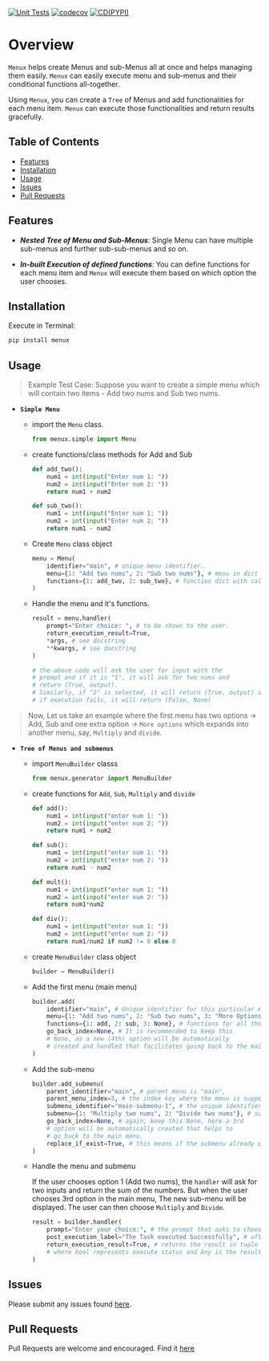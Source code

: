 [![Unit Tests](https://github.com/d33p0st/menux/actions/workflows/test.yml/badge.svg)](https://github.com/d33p0st/menux/actions/workflows/test.yml)
[![codecov](https://codecov.io/github/d33p0st/menux/graph/badge.svg?token=NF0LC6QWPX)](https://codecov.io/github/d33p0st/menux)
[![CD(PYPI)](https://github.com/d33p0st/menux/actions/workflows/pypi.yml/badge.svg)](https://github.com/d33p0st/menux/actions/workflows/pypi.yml)
# Overview

`Menux` helps create Menus and sub-Menus all at once and helps managing them easily. `Menux` can easily execute menu and sub-menus and their conditional functions all-together.

Using `Menux`, you can create a `Tree` of Menus and add functionalities for each menu item. `Menux` can execute those functionalities and return results gracefully.

## Table of Contents

- [Features](#features)
- [Installation](#installation)
- [Usage](#usage)
- [Issues](#issues)
- [Pull Requests](#pull-requests)

## Features

- **_Nested Tree of Menu and Sub-Menus_**: Single Menu can have multiple sub-menus and further sub-sub-menus and so on.

- **_In-built Execution of defined functions_**: You can define functions for each menu item and `Menux` will execute them based on which option the user chooses.

## Installation

Execute in Terminal:

```bash
pip install menux
```

## Usage

> Example Test Case: Suppose you want to create a simple menu which will contain two items - Add two nums and Sub two nums.

- **`Simple Menu`**

  - import the `Menu` class.

    ```python
    from menux.simple import Menu
    ```

  - create functions/class methods for Add and Sub

    ```python
    def add_two():
        num1 = int(input("Enter num 1: "))
        num2 = int(input("Enter num 2: "))
        return num1 + num2
    
    def sub_two():
        num1 = int(input("Enter num 1: "))
        num2 = int(input("Enter num 2: "))
        return num1 - num2
    ```

  - Create `Menu` class object

    ```python
    menu = Menu(
        identifier="main", # unique menu identifier.
        menu={1: "Add two nums", 2: "Sub two nums"}, # menu in dict form
        functions={1: add_two, 2: sub_two}, # function dict with callable functions mapped to menu
    )
    ```

  - Handle the menu and it's functions.

    ```python
    result = menu.handler(
        prompt="Enter choice: ", # to be shown to the user.
        return_execution_result=True,
        *args, # see docstring
        **kwargs, # see docstring
    )

    # the above code will ask the user for input with the 
    # prompt and if it is "1", it will ask for two nums and 
    # return (True, output).
    # Similarly, if "2" is selected, it will return (True, output) again.
    # if execution fails, it will return (False, None)
    ```

> Now, Let us take an example where the first menu has two options -> Add, Sub and one extra option -> `More options` which expands into another menu, say, `Multiply` and `divide`.

- **`Tree of Menus and submenus`**

  - import `MenuBuilder` classs

    ```python
    from menux.generator import MenuBuilder
    ```

  - create functions for `Add`, `Sub`, `Multiply` and `divide`

    ```python
    def add():
        num1 = int(input("enter num 1: "))
        num2 = int(input("enter num 2: "))
        return num1 + num2
    
    def sub():
        num1 = int(input("enter num 1: "))
        num2 = int(input("enter num 2: "))
        return num1 - num2
    
    def mult():
        num1 = int(input("enter num 1: "))
        num2 = int(input("enter num 2: "))
        return num1*num2
    
    def div():
        num1 = int(input("enter num 1: "))
        num2 = int(input("enter num 2: "))
        return num1/num2 if num2 != 0 else 0
    ```

  - create `MenuBuilder` class object

    ```python
    builder = MenuBuilder()
    ```

  - Add the first menu (main menu)

    ```python
    builder.add(
        identifier="main", # Unique identifier for this particular menu
        menu={1: "Add two nums", 2: "Sub two nums", 3: "More Options"}, # menu in dict form
        functions={1: add, 2: sub, 3: None}, # functions for all the options except the one that expands a new menu (3rd)
        go_back_index=None, # It is recommended to keep this
        # None, as a new (4th) option will be automatically
        # created and handled that facilitates going back to the main menu.
    )
    ```

  - Add the sub-menu

    ```python
    builder.add_submenu(
        parent_identifier="main", # parent menu is "main",
        parent_menu_index=3, # the index key where the menu is supposed to expand. i.e., 3 (More options)
        submenu_identifier="main-submenu-1", # the unique identifier for this sub-menu,
        submenu={1: "Multiply two nums", 2: "Divide two nums"}, # submenu in dict form.
        go_back_index=None, # again, keep this None, here a 3rd
        # option will be automatically created that helps to
        # go back to the main menu.
        replace_if_exist=True, # this means if the submenu already exists, replace the old one with this current one.
    )
    ```

  - Handle the menu and submenu

    If the user chooses option 1 (Add two nums), the `handler` will ask for two inputs and return the sum of the numbers. But when the user chooses 3rd option in the main menu, The new sub-menu will be displayed. The user can then choose `Multiply` and `Divide`.

    ```python
    result = builder.handler(
        prompt="Enter your choice:", # the prompt that asks to choose an option.
        post_execution_label="The Task executed Successfully", # after a task finishes, this will be printed.
        return_execution_result=True, # returns the result in tuple form with two values - tuple[bool, Any],,
        # where bool represents execute status and Any is the result.
    )
    ```

## Issues

Please submit any issues found [here](https://github.com/d33p0st/menux/issues).

## Pull Requests

Pull Requests are welcome and encouraged. Find it [here](https://github.com/d33p0st/menux/pulls)